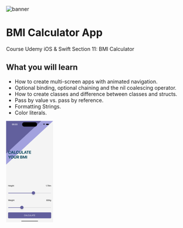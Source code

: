 ![banner](banner.png)

# BMI Calculator App

Course Udemy iOS & Swift Section 11: BMI Calculator

## What you will learn

* How to create multi-screen apps with animated navigation.
* Optional binding, optional chaining and the nil coalescing operator.
* How to create classes and difference between classes and structs.
* Pass by value vs. pass by reference.
* Formatting Strings.
* Color literals.

![ss](ss.png)
